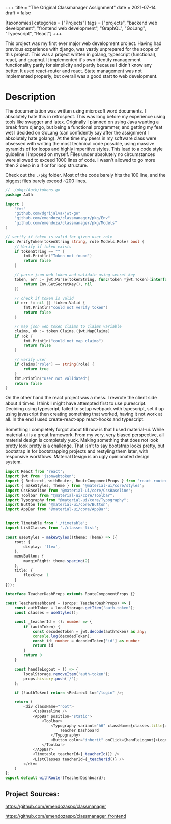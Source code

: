 +++
title = "The Original Classmanager Assignment"
date = 2021-07-14
draft = false

[taxonomies]
categories = ["Projects"]
tags = ["projects", "backend web development", "frontend web development", "GraphQL", "GoLang", "Typescript", "React"]
+++

This project was my first ever major web development project. Having had
previous experience with django, was vastly unprepared for the scope of this
project. This was a project written in golang, typescript (functional), react,
and graphql. It implemented it's own identity management functionality partly
for simplicity and partly because I didn't know any better. It used react-router
and react. State management was not implemented properly, but overall was a good
start to web development.

<!-- more -->

# Description

The documentation was written using microsoft word documents. I absolutely hate
this in retrospect. This was long before my experience using tools like swagger
and latex. Originally I planned on using Java wanting a break from django, but
being a functional programmer, and getting my feat wet I decided on GoLang (can
confidently say after the assignment I absolutely hate golang). At the time my
peers in my software class were obsessed with writing the most technical code
possible, using massive pyramids of for loops and highly imperitive styles. This
lead to a code style guideline I imposed on myself. Files under absolutely no
circumstances were allowed to exceed 1000 lines of code. I wasn't allowed to go
more then 2 deep in a if or for loop structure.

Check out the `./pkg` folder. Most of the code barely hits the 100 line, and the
biggest files barely exceed ~200 lines.

```go
// ./pkgs/Auth/tokens.go
package Auth

import (
	"fmt"
	"github.com/dgrijalva/jwt-go"
	"github.com/emendoza/classmanager/pkg/Env"
	"github.com/emendoza/classmanager/pkg/Models"
)

// verify if token is valid for given user role
func VerifyToken(tokenString string, role Models.Role) bool {
	// Verify if token exists
	if tokenString == "" {
		fmt.Println("Token not found")
		return false
	}

	// parse json web token and validate using secret key
	token, err := jwt.Parse(tokenString, func(token *jwt.Token)(interface{}, error){
		return Env.GetSecretKey(), nil
	})

	// check if token is valid
	if err != nil || !token.Valid {
		fmt.Println("could not verify token")
		return false
	}

	// map json web token claims to claims variable
	claims, ok := token.Claims.(jwt.MapClaims)
	if !ok {
		fmt.Println("could not map claims")
		return false
	}

	// verify user
	if claims["role"] == string(role) {
		return true
	}
	fmt.Println("user not validated")
	return false
}
```

On the other hand the react project was a mess. I rewrote the client side about
4 times. I think I might have attempted first to use purescript. Deciding using
typescript, failed to setup webpack with typescript, set it up using javascript
then creating something that worked, having it not work at all. In the end I
used create-react-app react-hooks and typescript.

Something I completely forgot about till now is that I used material-ui. While
material-ui is a great framework. From my very, very biased perspective, all
material design is completely yuck. Making something that does not look pretty
look pretty is a challenge. That isn't to say bootstrap looks pretty, but
bootstrap is for bootstrapping projects and restyling them later, with
responsive workflows. Material Design is an ugly opinionated design system.

```typescript
import React from 'react';
import jwt from 'jsonwebtoken';
import { Redirect, withRouter, RouteComponentProps } from 'react-router-dom';
import { makeStyles, Theme } from '@material-ui/core/styles';
import CssBaseline from '@material-ui/core/CssBaseline';
import Toolbar from "@material-ui/core/Toolbar";
import Typography from "@material-ui/core/Typography";
import Button from "@material-ui/core/Button";
import AppBar from "@material-ui/core/AppBar";


import Timetable from './timetable';
import ListClasses from './classes-list';

const useStyles = makeStyles((theme: Theme) => ({
    root: {
        display: 'flex',
    },
    menuButton: {
        marginRight: theme.spacing(2)
    },
    title: {
        flexGrow: 1
    }
}));

interface TeacherDashProps extends RouteComponentProps {}

const TeacherDashboard = (props: TeacherDashProps) => {
    const authToken = localStorage.getItem('auth-token');
    const classes = useStyles();

    const _teacherId = (): number => {
        if (authToken) {
            const decodedToken = jwt.decode(authToken) as any;
            console.log(decodedToken);
            const id: number = decodedToken['id'] as number
            return id
        }
        return 0
    }

    const handleLogout = () => {
        localStorage.removeItem('auth-token');
        props.history.push('/');
    };

    if (!authToken) return <Redirect to="/login" />;

    return (
        <div className="root">
            <CssBaseline />
            <AppBar position="static">
                <Toolbar>
                    <Typography variant="h6" className={classes.title}>
                        Teacher Dashboard
                    </Typography>
                    <Button color="inherit" onClick={handleLogout}>Logout</Button>
                </Toolbar>
            </AppBar>
            <Timetable teacherId={_teacherId()} />
            <ListClasses teacherId={_teacherId()} />
        </div>
    )
};
export default withRouter(TeacherDashboard);
```

## Project Sources:

<https://github.com/emendozaspx/classmanager>

<https://github.com/emendozaspx/classmanager_frontend>
